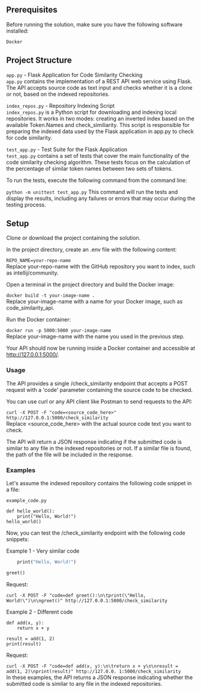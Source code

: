 ## Prerequisites

Before running the solution, make sure you have the following software installed:

```Docker```

## Project Structure

`app.py` - Flask Application for Code Similarity Checking\
`app.py` contains the implementation of a REST API web service using Flask. The API accepts source code as text input and checks whether it is a clone or not, based on the indexed repositories.


`index_repos.py` - Repository Indexing Script\
`index_repos.py` is a Python script for downloading and indexing local repositories. It works in two modes: creating 
an inverted index based on the available Token.Names and check_similiarity. This script is responsible for preparing 
the indexed data 
used by the Flask application in app.py to check for code similarity.

`test_app.py` - Test Suite for the Flask Application\
`test_app.py` contains a set of tests that cover the main functionality of the code similarity checking algorithm. These tests focus on the calculation of the percentage of similar token names between two sets of tokens.

To run the tests, execute the following command from the command line:

`python -m unittest test_app.py`
This command will run the tests and display the results, including any failures or errors that may occur during the testing process.

## Setup
Clone or download the project containing the solution.

In the project directory, create an .env file with the following content:

```REPO_NAME=your-repo-name```\
Replace your-repo-name with the GitHub repository you want to index, such as intellij/community.

Open a terminal in the project directory and build the Docker image:

```docker build -t your-image-name .```\
Replace your-image-name with a name for your Docker image, such as code_similarity_api.

Run the Docker container:

```docker run -p 5000:5000 your-image-name```\
Replace your-image-name with the name you used in the previous step.

Your API should now be running inside a Docker container and accessible at http://127.0.0.1:5000/.

### Usage
The API provides a single /check_similarity endpoint that accepts a POST request with a 'code' parameter containing the source code to be checked.

You can use curl or any API client like Postman to send requests to the API:

```curl -X POST -F "code=<source_code_here>" http://127.0.0.1:5000/check_similarity``` \
Replace <source_code_here> with the actual source code text you want to check.

The API will return a JSON response indicating if the submitted code is similar to any file in the indexed repositories or not. If a similar file is found, the path of the file will be included in the response.

### Examples
Let's assume the indexed repository contains the following code snippet in a file:

`example_code.py`
```
def hello_world():
    print("Hello, World!")
hello_world()
```

Now, you can test the /check_similarity endpoint with the following code snippets:

Example 1 - Very similar code
```def greet():
    print("Hello, World!")

greet()
```
Request:

`curl -X POST -F "code=def greet():\n\tprint(\"Hello, World!\")\n\ngreet()" http://127.0.0.1:5000/check_similarity`

Example 2 - Different code

```
def add(x, y):
    return x + y

result = add(1, 2)
print(result)
```
Request:

`curl -X POST -F "code=def add(x, y):\n\treturn x + y\n\nresult = add(1, 2)\nprint(result)" http://127.0.0.
1:5000/check_similarity` \
In these examples, the API returns a JSON response indicating whether the submitted code is similar to any file in the indexed repositories.